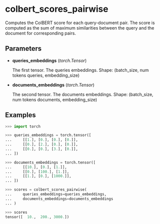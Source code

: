# colbert_scores_pairwise

Computes the ColBERT score for each query-document pair. The score is computed as the sum of maximum similarities between the query and the document for corresponding pairs.



## Parameters

- **queries_embeddings** (*torch.Tensor*)

    The first tensor. The queries embeddings. Shape: (batch_size, num tokens queries, embedding_size)

- **documents_embeddings** (*torch.Tensor*)

    The second tensor. The documents embeddings. Shape: (batch_size, num tokens documents, embedding_size)



## Examples

```python
>>> import torch

>>> queries_embeddings = torch.tensor([
...     [[1.], [0.], [0.], [0.]],
...     [[0.], [2.], [0.], [0.]],
...     [[0.], [0.], [3.], [0.]],
... ])

>>> documents_embeddings = torch.tensor([
...     [[10.], [0.], [1.]],
...     [[0.], [100.], [1.]],
...     [[1.], [0.], [1000.]],
... ])

>>> scores = colbert_scores_pairwise(
...     queries_embeddings=queries_embeddings,
...     documents_embeddings=documents_embeddings
... )

>>> scores
tensor([  10.,  200., 3000.])
```
